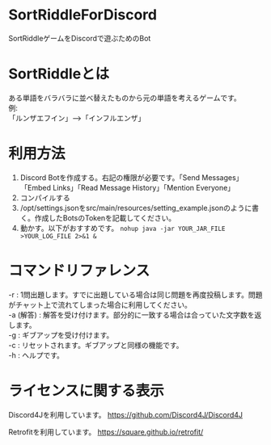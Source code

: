 # SortRiddleForDiscord
SortRiddleゲームをDiscordで遊ぶためのBot

# SortRiddleとは
ある単語をバラバラに並べ替えたものから元の単語を考えるゲームです。  
例:  
「ルンザエフイン」-->「インフルエンザ」  

# 利用方法
1. Discord Botを作成する。右記の権限が必要です。「Send Messages」「Embed Links」「Read Message History」「Mention Everyone」
1. コンパイルする
1. /opt/settings.jsonをsrc/main/resources/setting_example.jsonのように書く。作成したBotsのTokenを記載してください。
1. 動かす。以下がおすすめです。
`nohup java -jar YOUR_JAR_FILE >YOUR_LOG_FILE 2>&1 &`

# コマンドリファレンス
-r : 1問出題します。すでに出題している場合は同じ問題を再度投稿します。問題がチャット上で流れてしまった場合に利用してください。  
-a (解答) : 解答を受け付けます。部分的に一致する場合は合っていた文字数を返します。  
-g : ギブアップを受け付けます。  
-c : リセットされます。ギブアップと同様の機能です。  
-h : ヘルプです。  

# ライセンスに関する表示
Discord4Jを利用しています。
https://github.com/Discord4J/Discord4J
  
Retrofitを利用しています。
https://square.github.io/retrofit/
